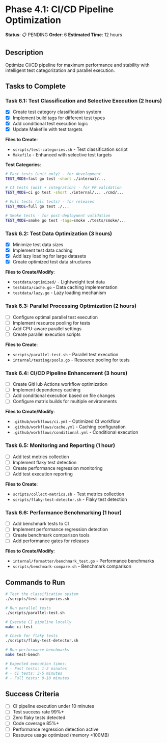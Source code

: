 # Phase 4.1: CI/CD Pipeline Optimization

**Status**: 📋 PENDING
**Order**: 6
**Estimated Time**: 12 hours

## Description
Optimize CI/CD pipeline for maximum performance and stability with intelligent test categorization and parallel execution.

## Tasks to Complete

### Task 6.1: Test Classification and Selective Execution (2 hours)
- [x] Create test category classification system
- [x] Implement build tags for different test types
- [x] Add conditional test execution logic
- [x] Update Makefile with test targets

**Files to Create**:
- `scripts/test-categories.sh` - Test classification script
- `Makefile` - Enhanced with selective test targets

**Test Categories**:
```bash
# Fast tests (unit only) - for development
TEST_MODE=fast go test -short ./internal/...

# CI tests (unit + integration) - for PR validation  
TEST_MODE=ci go test -short ./internal/... ./cmd/...

# Full tests (all tests) - for releases
TEST_MODE=full go test ./...

# Smoke tests - for post-deployment validation
TEST_MODE=smoke go test -tags=smoke ./tests/smoke/...
```

### Task 6.2: Test Data Optimization (3 hours)
- [x] Minimize test data sizes
- [x] Implement test data caching
- [x] Add lazy loading for large datasets
- [x] Create optimized test data structures

**Files to Create/Modify**:
- `testdata/optimized/` - Lightweight test data
- `testdata/cache.go` - Data caching implementation
- `testdata/lazy.go` - Lazy loading mechanism

### Task 6.3: Parallel Processing Optimization (2 hours)
- [ ] Configure optimal parallel test execution
- [ ] Implement resource pooling for tests
- [ ] Add CPU-aware parallel settings
- [ ] Create parallel execution scripts

**Files to Create**:
- `scripts/parallel-test.sh` - Parallel test execution
- `internal/testing/pools.go` - Resource pooling for tests

### Task 6.4: CI/CD Pipeline Enhancement (3 hours)
- [ ] Create GitHub Actions workflow optimization
- [ ] Implement dependency caching
- [ ] Add conditional execution based on file changes
- [ ] Configure matrix builds for multiple environments

**Files to Create/Modify**:
- `.github/workflows/ci.yml` - Optimized CI workflow
- `.github/workflows/cache.yml` - Caching configuration
- `.github/workflows/conditional.yml` - Conditional execution

### Task 6.5: Monitoring and Reporting (1 hour)
- [ ] Add test metrics collection
- [ ] Implement flaky test detection
- [ ] Create performance regression monitoring
- [ ] Add test execution reporting

**Files to Create**:
- `scripts/collect-metrics.sh` - Test metrics collection
- `scripts/flaky-test-detector.sh` - Flaky test detection

### Task 6.6: Performance Benchmarking (1 hour)
- [ ] Add benchmark tests to CI
- [ ] Implement performance regression detection
- [ ] Create benchmark comparison tools
- [ ] Add performance gates for releases

**Files to Create/Modify**:
- `internal/formatter/benchmark_test.go` - Performance benchmarks
- `scripts/benchmark-compare.sh` - Benchmark comparison

## Commands to Run
```bash
# Test the classification system
./scripts/test-categories.sh

# Run parallel tests
./scripts/parallel-test.sh

# Execute CI pipeline locally
make ci-test

# Check for flaky tests
./scripts/flaky-test-detector.sh

# Run performance benchmarks
make test-bench

# Expected execution times:
# - Fast tests: 1-2 minutes
# - CI tests: 3-5 minutes  
# - Full tests: 8-10 minutes
```

## Success Criteria
- [ ] CI pipeline execution under 10 minutes
- [ ] Test success rate 99%+ 
- [ ] Zero flaky tests detected
- [ ] Code coverage 85%+
- [ ] Performance regression detection active
- [ ] Resource usage optimized (memory <100MB)